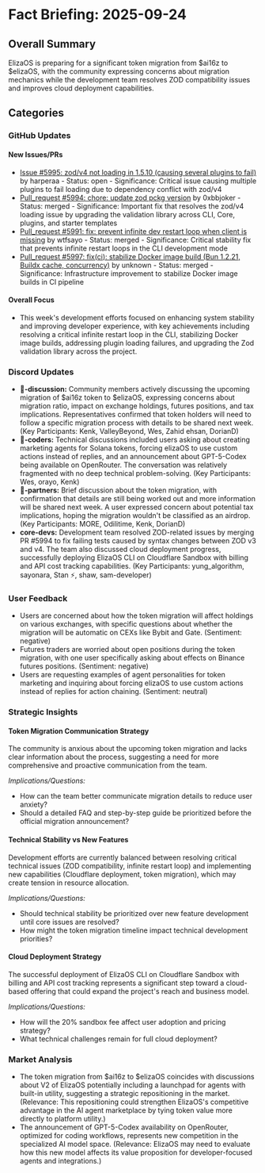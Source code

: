 # Fact Briefing: 2025-09-24

## Overall Summary
ElizaOS is preparing for a significant token migration from $ai16z to $elizaOS, with the community expressing concerns about migration mechanics while the development team resolves ZOD compatibility issues and improves cloud deployment capabilities.

## Categories

### GitHub Updates

#### New Issues/PRs
- [Issue #5995: zod/v4 not loading in 1.5.10 (causing several plugins to fail)](https://github.com/elizaos/eliza/issues/5995) by harperaa - Status: open - Significance: Critical issue causing multiple plugins to fail loading due to dependency conflict with zod/v4
- [Pull_request #5994: chore: update zod pckg version](https://github.com/elizaos/eliza/pull/5994) by 0xbbjoker - Status: merged - Significance: Important fix that resolves the zod/v4 loading issue by upgrading the validation library across CLI, Core, plugins, and starter templates
- [Pull_request #5991: fix: prevent infinite dev restart loop when client is missing](https://github.com/elizaos/eliza/pull/5991) by wtfsayo - Status: merged - Significance: Critical stability fix that prevents infinite restart loops in the CLI development mode
- [Pull_request #5997: fix(ci): stabilize Docker image build (Bun 1.2.21, Buildx cache, concurrency)](https://github.com/elizaos/eliza/pull/5997) by unknown - Status: merged - Significance: Infrastructure improvement to stabilize Docker image builds in CI pipeline

#### Overall Focus
- This week's development efforts focused on enhancing system stability and improving developer experience, with key achievements including resolving a critical infinite restart loop in the CLI, stabilizing Docker image builds, addressing plugin loading failures, and upgrading the Zod validation library across the project.

### Discord Updates
- **💬-discussion:** Community members actively discussing the upcoming migration of $ai16z token to $elizaOS, expressing concerns about migration ratio, impact on exchange holdings, futures positions, and tax implications. Representatives confirmed that token holders will need to follow a specific migration process with details to be shared next week. (Key Participants: Kenk, ValleyBeyond, Wes, Zahid ehsan, DorianD)
- **💬-coders:** Technical discussions included users asking about creating marketing agents for Solana tokens, forcing elizaOS to use custom actions instead of replies, and an announcement about GPT-5-Codex being available on OpenRouter. The conversation was relatively fragmented with no deep technical problem-solving. (Key Participants: Wes, orayo, Kenk)
- **🥇-partners:** Brief discussion about the token migration, with confirmation that details are still being worked out and more information will be shared next week. A user expressed concern about potential tax implications, hoping the migration wouldn't be classified as an airdrop. (Key Participants: MORE, Odilitime, Kenk, DorianD)
- **core-devs:** Development team resolved ZOD-related issues by merging PR #5994 to fix failing tests caused by syntax changes between ZOD v3 and v4. The team also discussed cloud deployment progress, successfully deploying ElizaOS CLI on Cloudflare Sandbox with billing and API cost tracking capabilities. (Key Participants: yung_algorithm, sayonara, Stan ⚡, shaw, sam-developer)

### User Feedback
- Users are concerned about how the token migration will affect holdings on various exchanges, with specific questions about whether the migration will be automatic on CEXs like Bybit and Gate. (Sentiment: negative)
- Futures traders are worried about open positions during the token migration, with one user specifically asking about effects on Binance futures positions. (Sentiment: negative)
- Users are requesting examples of agent personalities for token marketing and inquiring about forcing elizaOS to use custom actions instead of replies for action chaining. (Sentiment: neutral)

### Strategic Insights

#### Token Migration Communication Strategy
The community is anxious about the upcoming token migration and lacks clear information about the process, suggesting a need for more comprehensive and proactive communication from the team.

*Implications/Questions:*
  - How can the team better communicate migration details to reduce user anxiety?
  - Should a detailed FAQ and step-by-step guide be prioritized before the official migration announcement?

#### Technical Stability vs New Features
Development efforts are currently balanced between resolving critical technical issues (ZOD compatibility, infinite restart loop) and implementing new capabilities (Cloudflare deployment, token migration), which may create tension in resource allocation.

*Implications/Questions:*
  - Should technical stability be prioritized over new feature development until core issues are resolved?
  - How might the token migration timeline impact technical development priorities?

#### Cloud Deployment Strategy
The successful deployment of ElizaOS CLI on Cloudflare Sandbox with billing and API cost tracking represents a significant step toward a cloud-based offering that could expand the project's reach and business model.

*Implications/Questions:*
  - How will the 20% sandbox fee affect user adoption and pricing strategy?
  - What technical challenges remain for full cloud deployment?

### Market Analysis
- The token migration from $ai16z to $elizaOS coincides with discussions about V2 of ElizaOS potentially including a launchpad for agents with built-in utility, suggesting a strategic repositioning in the market. (Relevance: This repositioning could strengthen ElizaOS's competitive advantage in the AI agent marketplace by tying token value more directly to platform utility.)
- The announcement of GPT-5-Codex availability on OpenRouter, optimized for coding workflows, represents new competition in the specialized AI model space. (Relevance: ElizaOS may need to evaluate how this new model affects its value proposition for developer-focused agents and integrations.)